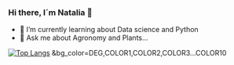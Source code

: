 ### Hi there, I´m Natalia 👋



- 🌱 I’m currently learning about Data science and Python
- 💬 Ask me about Agronomy and Plants...


[![Top Langs](https://github-readme-stats.vercel.app/api/top-langs/?username=nafioren&layout=compact)](https://github.com/nafioren/github-readme-stats)
&bg_color=DEG,COLOR1,COLOR2,COLOR3...COLOR10

